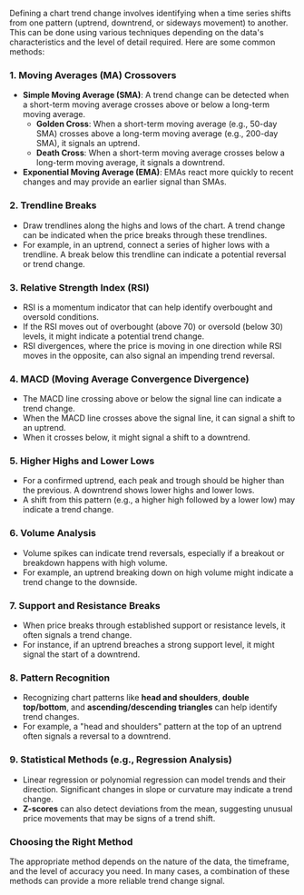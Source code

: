 Defining a chart trend change involves identifying when a time series shifts from one pattern (uptrend, downtrend, or sideways movement) to another. This can be done using various techniques depending on the data's characteristics and the level of detail required. Here are some common methods:

### 1. **Moving Averages (MA) Crossovers**
- **Simple Moving Average (SMA)**: A trend change can be detected when a short-term moving average crosses above or below a long-term moving average.
    - **Golden Cross**: When a short-term moving average (e.g., 50-day SMA) crosses above a long-term moving average (e.g., 200-day SMA), it signals an uptrend.
    - **Death Cross**: When a short-term moving average crosses below a long-term moving average, it signals a downtrend.
- **Exponential Moving Average (EMA)**: EMAs react more quickly to recent changes and may provide an earlier signal than SMAs.

### 2. **Trendline Breaks**
- Draw trendlines along the highs and lows of the chart. A trend change can be indicated when the price breaks through these trendlines.
- For example, in an uptrend, connect a series of higher lows with a trendline. A break below this trendline can indicate a potential reversal or trend change.

### 3. **Relative Strength Index (RSI)**
- RSI is a momentum indicator that can help identify overbought and oversold conditions.
- If the RSI moves out of overbought (above 70) or oversold (below 30) levels, it might indicate a potential trend change.
- RSI divergences, where the price is moving in one direction while RSI moves in the opposite, can also signal an impending trend reversal.

### 4. **MACD (Moving Average Convergence Divergence)**
- The MACD line crossing above or below the signal line can indicate a trend change.
- When the MACD line crosses above the signal line, it can signal a shift to an uptrend.
- When it crosses below, it might signal a shift to a downtrend.

### 5. **Higher Highs and Lower Lows**
- For a confirmed uptrend, each peak and trough should be higher than the previous. A downtrend shows lower highs and lower lows.
- A shift from this pattern (e.g., a higher high followed by a lower low) may indicate a trend change.

### 6. **Volume Analysis**
- Volume spikes can indicate trend reversals, especially if a breakout or breakdown happens with high volume.
- For example, an uptrend breaking down on high volume might indicate a trend change to the downside.

### 7. **Support and Resistance Breaks**
- When price breaks through established support or resistance levels, it often signals a trend change.
- For instance, if an uptrend breaches a strong support level, it might signal the start of a downtrend.

### 8. **Pattern Recognition**
- Recognizing chart patterns like **head and shoulders**, **double top/bottom**, and **ascending/descending triangles** can help identify trend changes.
- For example, a "head and shoulders" pattern at the top of an uptrend often signals a reversal to a downtrend.

### 9. **Statistical Methods (e.g., Regression Analysis)**
- Linear regression or polynomial regression can model trends and their direction. Significant changes in slope or curvature may indicate a trend change.
- **Z-scores** can also detect deviations from the mean, suggesting unusual price movements that may be signs of a trend shift.

### Choosing the Right Method
The appropriate method depends on the nature of the data, the timeframe, and the level of accuracy you need. In many cases, a combination of these methods can provide a more reliable trend change signal.